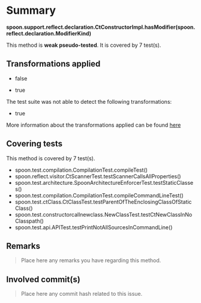 # Summary
**spoon.support.reflect.declaration.CtConstructorImpl.hasModifier(spoon.reflect.declaration.ModifierKind)**

This method is **weak pseudo-tested**.
It is covered by 7 test(s). 


## Transformations applied

- false

- true


The test suite was not able to detect the following transformations:
 * true 


More information about the transformations applied can be found [here](https://github.com/STAMP-project/pitest-descartes)

## Covering tests
This method is covered by 7 test(s).
* spoon.test.compilation.CompilationTest.compileTest()
* spoon.reflect.visitor.CtScannerTest.testScannerCallsAllProperties()
* spoon.test.architecture.SpoonArchitectureEnforcerTest.testStaticClasses()
* spoon.test.compilation.CompilationTest.compileCommandLineTest()
* spoon.test.ctClass.CtClassTest.testParentOfTheEnclosingClassOfStaticClass()
* spoon.test.constructorcallnewclass.NewClassTest.testCtNewClassInNoClasspath()
* spoon.test.api.APITest.testPrintNotAllSourcesInCommandLine()


## Remarks
> Place here any remarks you have regarding this method.

## Involved commit(s)

> Place here any commit hash related to this issue.
